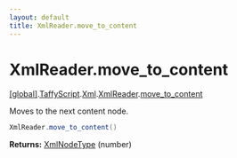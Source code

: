 ```yaml
---
layout: default
title: XmlReader.move_to_content
---
```


# XmlReader.move_to_content

[\[global\]]({{site.baseurl}}/docs/).[TaffyScript]({{site.baseurl}}/docs/TaffyScript/).[Xml]({{site.baseurl}}/docs/TaffyScript/Xml/).[XmlReader]({{site.baseurl}}/docs/TaffyScript/Xml/XmlReader/).[move_to_content]({{site.baseurl}}/docs/TaffyScript/Xml/XmlReader/move_to_content/)

Moves to the next content node.

```cs
XmlReader.move_to_content()
```

**Returns:** <a href="https://docs.microsoft.com/en-us/dotnet/api/system.xml.xmlnodetype?view=netframework-4.7.2">XmlNodeType</a> (number)
